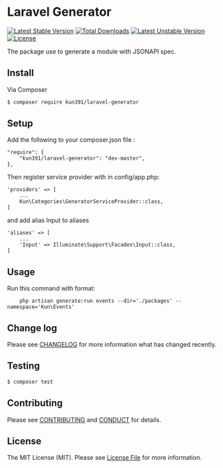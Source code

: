 # Laravel Generator

[![Latest Stable Version](https://poser.pugx.org/kun391/laravel-generator/v/stable)](https://packagist.org/packages/kun391/laravel-generator) [![Total Downloads](https://poser.pugx.org/kun391/laravel-generator/downloads)](https://packagist.org/packages/kun391/laravel-generator) [![Latest Unstable Version](https://poser.pugx.org/kun391/laravel-generator/v/unstable)](https://packagist.org/packages/kun391/laravel-generator) [![License](https://poser.pugx.org/kun391/laravel-generator/license)](https://packagist.org/packages/kun391/laravel-generator)

The package use to generate a module with JSONAPI spec.

## Install

Via Composer

``` bash
$ composer require kun391/laravel-generator
```

## Setup

Add the following to your composer.json file :
```
"require": {
    "kun391/laravel-generator": "dev-master",
},
```

Then register service provider with in config/app.php:
```
'providers' => [
    ...
    Kun\Categories\GeneratorServiceProvider::class,
]
```

and add alias Input to aliases

```
'aliases' => [
    ...
    'Input' => Illuminate\Support\Facades\Input::class,
]
```

## Usage

Run this command with format:

```
    php artisan generate:run events --dir='./packages' --namespace='Kun\Events'
```

## Change log

Please see [CHANGELOG](CHANGELOG.md) for more information what has changed recently.

## Testing

``` bash
$ composer test
```

## Contributing

Please see [CONTRIBUTING](CONTRIBUTING.md) and [CONDUCT](CONDUCT.md) for details.

## License

The MIT License (MIT). Please see [License File](LICENSE.md) for more information.
